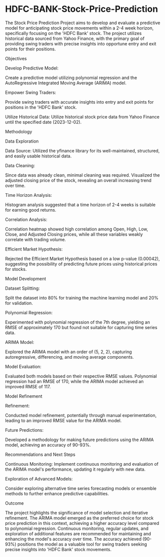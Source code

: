 # HDFC-BANK-Stock-Price-Prediction

The Stock Price Prediction Project aims to develop and evaluate a predictive model for anticipating stock price movements within a 2-4 week horizon, specifically focusing on the 'HDFC Bank' stock. The project utilizes historical data sourced from Yahoo Finance, with the primary goal of providing swing traders with precise insights into opportune entry and exit points for their positions.

Objectives

Develop Predictive Model:

Create a predictive model utilizing polynomial regression and the AutoRegressive Integrated Moving Average (ARIMA) model.

Empower Swing Traders: 

Provide swing traders with accurate insights into entry and exit points for positions in the 'HDFC Bank' stock.

Utilize Historical Data: Utilize historical stock price data from Yahoo Finance until the specified date (2023-12-02).

Methodology

Data Exploration

Data Source: Utilized the yfinance library for its well-maintained, structured, and easily usable historical data.

Data Cleaning: 

Since data was already clean, minimal cleaning was required. Visualized the adjusted closing price of the stock, revealing an overall increasing trend over time.

Time Horizon Analysis: 

Histogram analysis suggested that a time horizon of 2-4 weeks is suitable for earning good returns.

Correlation Analysis: 

Correlation heatmap showed high correlation among Open, High, Low, Close, and Adjusted Closing prices, while all these variables weakly correlate with trading volume.

Efficient Market Hypothesis: 

Rejected the Efficient Market Hypothesis based on a low p-value (0.00042), suggesting the possibility of predicting future prices using historical prices for stocks.

Model Development

Dataset Splitting: 

Split the dataset into 80% for training the machine learning model and 20% for validation.

Polynomial Regression: 

Experimented with polynomial regression of the 7th degree, yielding an RMSE of approximately 170 but found not suitable for capturing time series data.

ARIMA Model: 

Explored the ARIMA model with an order of (5, 2, 2), capturing autoregressive, differencing, and moving average components.

Model Evaluation: 

Evaluated both models based on their respective RMSE values. Polynomial regression had an RMSE of 170, while the ARIMA model achieved an improved RMSE of 117.

Model Refinement

Refinement: 

Conducted model refinement, potentially through manual experimentation, leading to an improved RMSE value for the ARIMA model.

Future Predictions: 

Developed a methodology for making future predictions using the ARIMA model, achieving an accuracy of 90-93%.

Recommendations and Next Steps

Continuous Monitoring: Implement continuous monitoring and evaluation of the ARIMA model's performance, updating it regularly with new data.

Exploration of Advanced Models: 

Consider exploring alternative time series forecasting models or ensemble methods to further enhance predictive capabilities.

Outcome

The project highlights the significance of model selection and iterative refinement. The ARIMA model emerged as the preferred choice for stock price prediction in this context, achieving a higher accuracy level compared to polynomial regression. Continuous monitoring, regular updates, and exploration of additional features are recommended for maintaining and enhancing the model's accuracy over time. The accuracy achieved (90-93%) positions the model as a valuable tool for swing traders seeking precise insights into 'HDFC Bank' stock movements.
